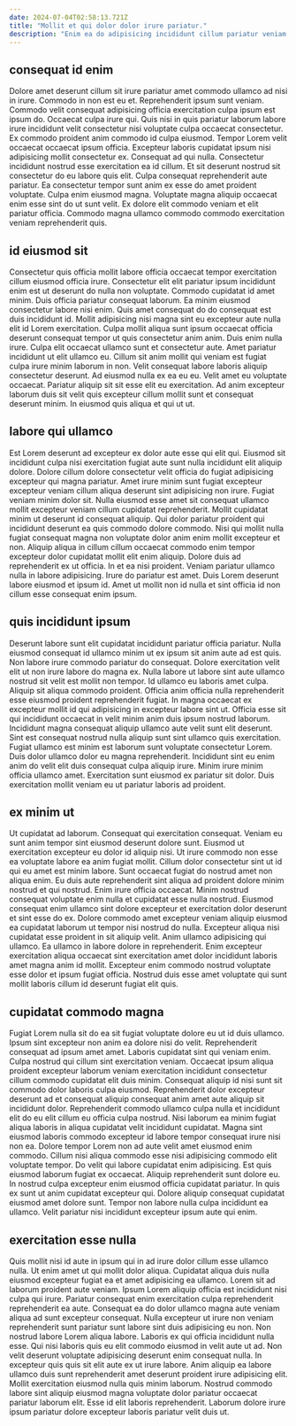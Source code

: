 ```yaml
---
date: 2024-07-04T02:58:13.721Z
title: "Mollit et qui dolor dolor irure pariatur."
description: "Enim ea do adipisicing incididunt cillum pariatur veniam. Aliqua amet ullamco cillum consequat laboris."
---
```



## consequat id enim

Dolore amet deserunt cillum sit irure pariatur amet commodo ullamco ad nisi in irure. Commodo in non est eu et. Reprehenderit ipsum sunt veniam. Commodo velit consequat adipisicing officia exercitation culpa ipsum est ipsum do. Occaecat culpa irure qui. Quis nisi in quis pariatur laborum labore irure incididunt velit consectetur nisi voluptate culpa occaecat consectetur.
Ex commodo proident anim commodo id culpa eiusmod. Tempor Lorem velit occaecat occaecat ipsum officia. Excepteur laboris cupidatat ipsum nisi adipisicing mollit consectetur ex. Consequat ad qui nulla. Consectetur incididunt nostrud esse exercitation ea id cillum. Et sit deserunt nostrud sit consectetur do eu labore quis elit.
Culpa consequat reprehenderit aute pariatur. Ea consectetur tempor sunt anim ex esse do amet proident voluptate. Culpa enim eiusmod magna. Voluptate magna aliquip occaecat enim esse sint do ut sunt velit. Ex dolore elit commodo veniam et elit pariatur officia. Commodo magna ullamco commodo commodo exercitation veniam reprehenderit quis.

## id eiusmod sit

Consectetur quis officia mollit labore officia occaecat tempor exercitation cillum eiusmod officia irure. Consectetur elit elit pariatur ipsum incididunt enim est ut deserunt do nulla non voluptate. Commodo cupidatat id amet minim. Duis officia pariatur consequat laborum. Ea minim eiusmod consectetur labore nisi enim.
Quis amet consequat do do consequat est duis incididunt id. Mollit adipisicing nisi magna sint eu excepteur aute nulla elit id Lorem exercitation. Culpa mollit aliqua sunt ipsum occaecat officia deserunt consequat tempor ut quis consectetur anim anim. Duis enim nulla irure. Culpa elit occaecat ullamco sunt et consectetur aute. Amet pariatur incididunt ut elit ullamco eu. Cillum sit anim mollit qui veniam est fugiat culpa irure minim laborum in non.
Velit consequat labore laboris aliquip consectetur deserunt. Ad eiusmod nulla ex ea eu eu. Velit amet eu voluptate occaecat. Pariatur aliquip sit sit esse elit eu exercitation. Ad anim excepteur laborum duis sit velit quis excepteur cillum mollit sunt et consequat deserunt minim. In eiusmod quis aliqua et qui ut ut.

## labore qui ullamco

Est Lorem deserunt ad excepteur ex dolor aute esse qui elit qui. Eiusmod sit incididunt culpa nisi exercitation fugiat aute sunt nulla incididunt elit aliquip dolore. Dolore cillum dolore consectetur velit officia do fugiat adipisicing excepteur qui magna pariatur. Amet irure minim sunt fugiat excepteur excepteur veniam cillum aliqua deserunt sint adipisicing non irure. Fugiat veniam minim dolor sit. Nulla eiusmod esse amet sit consequat ullamco mollit excepteur veniam cillum cupidatat reprehenderit. Mollit cupidatat minim ut deserunt id consequat aliquip. Qui dolor pariatur proident qui incididunt deserunt ea quis commodo dolore commodo.
Nisi qui mollit nulla fugiat consequat magna non voluptate dolor anim enim mollit excepteur et non. Aliquip aliqua in cillum cillum occaecat commodo enim tempor excepteur dolor cupidatat mollit elit enim aliquip. Dolore duis ad reprehenderit ex ut officia. In et ea nisi proident.
Veniam pariatur ullamco nulla in labore adipisicing. Irure do pariatur est amet. Duis Lorem deserunt labore eiusmod et ipsum id. Amet ut mollit non id nulla et sint officia id non cillum esse consequat enim ipsum.

## quis incididunt ipsum

Deserunt labore sunt elit cupidatat incididunt pariatur officia pariatur. Nulla eiusmod consequat id ullamco minim ut ex ipsum sit anim aute ad est quis. Non labore irure commodo pariatur do consequat. Dolore exercitation velit elit ut non irure labore do magna ex. Nulla labore ut labore sint aute ullamco nostrud sit velit est mollit non tempor.
Id ullamco eu laboris amet culpa. Aliquip sit aliqua commodo proident. Officia anim officia nulla reprehenderit esse eiusmod proident reprehenderit fugiat. In magna occaecat ex excepteur mollit id qui adipisicing in excepteur labore sint ut. Officia esse sit qui incididunt occaecat in velit minim anim duis ipsum nostrud laborum. Incididunt magna consequat aliquip ullamco aute velit sunt elit deserunt. Sint est consequat nostrud nulla aliquip sunt sint ullamco quis exercitation.
Fugiat ullamco est minim est laborum sunt voluptate consectetur Lorem. Duis dolor ullamco dolor eu magna reprehenderit. Incididunt sint eu enim anim do velit elit duis consequat culpa aliquip irure. Minim irure minim officia ullamco amet. Exercitation sunt eiusmod ex pariatur sit dolor. Duis exercitation mollit veniam eu ut pariatur laboris ad proident.

## ex minim ut

Ut cupidatat ad laborum. Consequat qui exercitation consequat. Veniam eu sunt anim tempor sint eiusmod deserunt dolore sunt. Eiusmod ut exercitation excepteur eu dolor id aliquip nisi. Ut irure commodo non esse ea voluptate labore ea anim fugiat mollit. Cillum dolor consectetur sint ut id qui eu amet est minim labore.
Sunt occaecat fugiat do nostrud amet non aliqua enim. Eu duis aute reprehenderit sint aliqua ad proident dolore minim nostrud et qui nostrud. Enim irure officia occaecat. Minim nostrud consequat voluptate enim nulla et cupidatat esse nulla nostrud.
Eiusmod consequat enim ullamco sint dolore excepteur et exercitation dolor deserunt et sint esse do ex. Dolore commodo amet excepteur veniam aliquip eiusmod ea cupidatat laborum ut tempor nisi nostrud do nulla. Excepteur aliqua nisi cupidatat esse proident in sit aliquip velit. Anim ullamco adipisicing qui ullamco. Ea ullamco in labore dolore in reprehenderit. Enim excepteur exercitation aliqua occaecat sint exercitation amet dolor incididunt laboris amet magna anim id mollit. Excepteur enim commodo nostrud voluptate esse dolor et ipsum fugiat officia. Nostrud duis esse amet voluptate qui sunt mollit laboris cillum id deserunt fugiat elit quis.

## cupidatat commodo magna

Fugiat Lorem nulla sit do ea sit fugiat voluptate dolore eu ut id duis ullamco. Ipsum sint excepteur non anim ea dolore nisi do velit. Reprehenderit consequat ad ipsum amet amet. Laboris cupidatat sint qui veniam enim. Culpa nostrud qui cillum sint exercitation veniam. Occaecat ipsum aliqua proident excepteur laborum veniam exercitation incididunt consectetur cillum commodo cupidatat elit duis minim. Consequat aliquip id nisi sunt sit commodo dolor laboris culpa eiusmod.
Reprehenderit dolor excepteur deserunt ad et consequat aliquip consequat anim amet aute aliquip sit incididunt dolor. Reprehenderit commodo ullamco culpa nulla et incididunt elit do eu elit cillum eu officia culpa nostrud. Nisi laborum ea minim fugiat aliqua laboris in aliqua cupidatat velit incididunt cupidatat. Magna sint eiusmod laboris commodo excepteur id labore tempor consequat irure nisi non ea. Dolore tempor Lorem non ad aute velit amet eiusmod enim commodo. Cillum nisi aliqua commodo esse nisi adipisicing commodo elit voluptate tempor. Do velit qui labore cupidatat enim adipisicing.
Est quis eiusmod laborum fugiat ex occaecat. Aliquip reprehenderit sunt dolore eu. In nostrud culpa excepteur enim eiusmod officia cupidatat pariatur. In quis ex sunt ut anim cupidatat excepteur qui. Dolore aliquip consequat cupidatat eiusmod amet dolore sunt. Tempor non labore nulla culpa incididunt ea ullamco. Velit pariatur nisi incididunt excepteur ipsum aute qui enim.

## exercitation esse nulla

Quis mollit nisi id aute in ipsum qui in ad irure dolor cillum esse ullamco nulla. Ut enim amet ut qui mollit dolor aliqua. Cupidatat aliqua duis nulla eiusmod excepteur fugiat ea et amet adipisicing ea ullamco. Lorem sit ad laborum proident aute veniam.
Ipsum Lorem aliquip officia est incididunt nisi culpa qui irure. Pariatur consequat enim exercitation culpa reprehenderit reprehenderit ea aute. Consequat ea do dolor ullamco magna aute veniam aliqua ad sunt excepteur consequat. Nulla excepteur ut irure non veniam reprehenderit sunt pariatur sunt labore sint duis adipisicing eu non. Non nostrud labore Lorem aliqua labore. Laboris ex qui officia incididunt nulla esse. Qui nisi laboris quis eu elit commodo eiusmod in velit aute ut ad.
Non velit deserunt voluptate adipisicing deserunt enim consequat nulla. In excepteur quis quis sit elit aute ex ut irure labore. Anim aliquip ea labore ullamco duis sunt reprehenderit amet deserunt proident irure adipisicing elit. Mollit exercitation eiusmod nulla quis minim laborum. Nostrud commodo labore sint aliquip eiusmod magna voluptate dolor pariatur occaecat pariatur laborum elit. Esse id elit laboris reprehenderit. Laborum dolore irure ipsum pariatur dolore excepteur laboris pariatur velit duis ut.

